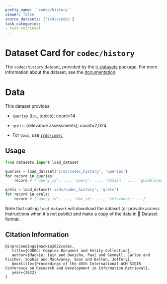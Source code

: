 ```yaml
---
pretty_name: '`codec/history`'
viewer: false
source_datasets: ['irds/codec']
task_categories:
- text-retrieval
---
```


# Dataset Card for `codec/history`

The `codec/history` dataset, provided by the [ir-datasets](https://ir-datasets.com/) package.
For more information about the dataset, see the [documentation](https://ir-datasets.com/codec#codec/history).

# Data

This dataset provides:
 - `queries` (i.e., topics); count=14
 - `qrels`: (relevance assessments); count=2,024

 - For `docs`, use [`irds/codec`](https://huggingface.co/datasets/irds/codec)

## Usage

```python
from datasets import load_dataset

queries = load_dataset('irds/codec_history', 'queries')
for record in queries:
    record # {'query_id': ..., 'query': ..., 'domain': ..., 'guidelines': ...}

qrels = load_dataset('irds/codec_history', 'qrels')
for record in qrels:
    record # {'query_id': ..., 'doc_id': ..., 'relevance': ...}

```

Note that calling `load_dataset` will download the dataset (or provide access instructions when it's not public) and make a copy of the
data in 🤗 Dataset format.

## Citation Information

```
@inproceedings{mackie2022codec,
   title={CODEC: Complex Document and Entity Collection},
   author={Mackie, Iain and Owoicho, Paul and Gemmell, Carlos and Fischer, Sophie and MacAvaney, Sean and Dalton, Jeffery},
   booktitle={Proceedings of the 45th International ACM SIGIR Conference on Research and Development in Information Retrieval},
   year={2022}
}
```
